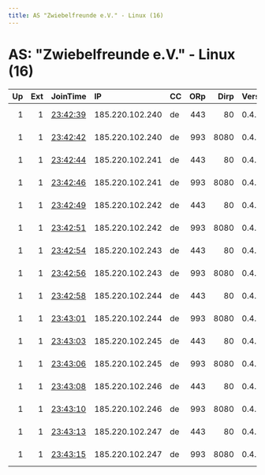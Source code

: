 ```yaml
---
title: AS "Zwiebelfreunde e.V." - Linux (16)
---
```


# AS: "Zwiebelfreunde e.V." - Linux (16)

|   Up |   Ext | JoinTime                                                                                            | IP              | CC   |   ORp |   Dirp | Version   | Contact                      | Nickname            |   eFamMembers |
|-----:|------:|:----------------------------------------------------------------------------------------------------|:----------------|:-----|------:|-------:|:----------|:-----------------------------|:--------------------|--------------:|
|    1 |     1 | [23:42:39](https://metrics.torproject.org/rs.html#details/52CD98902F6376E84DF2415B906F1426D585564D) | 185.220.102.240 | de   |   443 |     80 | 0.4.3.6   | Digitalcourage Tor Team &lt; | Digitalcourage4ipaa |            19 |
|    1 |     1 | [23:42:42](https://metrics.torproject.org/rs.html#details/C688B3EF9AB0354EB2794174519BB9ED9E6467E7) | 185.220.102.240 | de   |   993 |   8080 | 0.4.3.6   | Digitalcourage Tor Team &lt; | Digitalcourage4ipab |            19 |
|    1 |     1 | [23:42:44](https://metrics.torproject.org/rs.html#details/58BC2CFFA7894FC8F4CC5D8A77E38FDCFDB1DC0E) | 185.220.102.241 | de   |   443 |     80 | 0.4.3.6   | Digitalcourage Tor Team &lt; | Digitalcourage4ipba |            19 |
|    1 |     1 | [23:42:46](https://metrics.torproject.org/rs.html#details/C8B715F96168D414E580A98563C1F86372D3FE26) | 185.220.102.241 | de   |   993 |   8080 | 0.4.3.6   | Digitalcourage Tor Team &lt; | Digitalcourage4ipbb |            19 |
|    1 |     1 | [23:42:49](https://metrics.torproject.org/rs.html#details/0A2366980A2842D770EF8E136A7DA14876360447) | 185.220.102.242 | de   |   443 |     80 | 0.4.3.6   | Digitalcourage Tor Team &lt; | Digitalcourage4ipca |            19 |
|    1 |     1 | [23:42:51](https://metrics.torproject.org/rs.html#details/85C29D07636BEBACFCA0DF5AB31B333882745065) | 185.220.102.242 | de   |   993 |   8080 | 0.4.3.6   | Digitalcourage Tor Team &lt; | Digitalcourage4ipcb |            19 |
|    1 |     1 | [23:42:54](https://metrics.torproject.org/rs.html#details/AA4AF27D6A573B0EEB234AEF89750CA6E6141C0E) | 185.220.102.243 | de   |   443 |     80 | 0.4.3.6   | Digitalcourage Tor Team &lt; | Digitalcourage4ipda |            19 |
|    1 |     1 | [23:42:56](https://metrics.torproject.org/rs.html#details/1E9B32A00C594B032597D8B6A1DF79B734531530) | 185.220.102.243 | de   |   993 |   8080 | 0.4.3.6   | Digitalcourage Tor Team &lt; | Digitalcourage4ipdb |            19 |
|    1 |     1 | [23:42:58](https://metrics.torproject.org/rs.html#details/1C7700A94DBBFECFA234C1ADD0D23FB87D1D7599) | 185.220.102.244 | de   |   443 |     80 | 0.4.3.6   | Digitalcourage Tor Team &lt; | Digitalcourage4ipea |            19 |
|    1 |     1 | [23:43:01](https://metrics.torproject.org/rs.html#details/027E75C92F1231AE5F7BD4E1536696FE3040C460) | 185.220.102.244 | de   |   993 |   8080 | 0.4.3.6   | Digitalcourage Tor Team &lt; | Digitalcourage4ipeb |            19 |
|    1 |     1 | [23:43:03](https://metrics.torproject.org/rs.html#details/82ACC2C54FA8E53FB1A9C990CD0CD00077329DFD) | 185.220.102.245 | de   |   443 |     80 | 0.4.3.6   | Digitalcourage Tor Team &lt; | Digitalcourage4ipfa |            19 |
|    1 |     1 | [23:43:06](https://metrics.torproject.org/rs.html#details/E75166CEDB8397B86DE512B9B79B8CA7225ECB52) | 185.220.102.245 | de   |   993 |   8080 | 0.4.3.6   | Digitalcourage Tor Team &lt; | Digitalcourage4ipfb |            19 |
|    1 |     1 | [23:43:08](https://metrics.torproject.org/rs.html#details/9A783CAA9DABA178D9864471E9287045CBFDC726) | 185.220.102.246 | de   |   443 |     80 | 0.4.3.6   | Digitalcourage Tor Team &lt; | Digitalcourage4ipga |            19 |
|    1 |     1 | [23:43:10](https://metrics.torproject.org/rs.html#details/13FB26F9361F803AD190FE88B35E241DC084B026) | 185.220.102.246 | de   |   993 |   8080 | 0.4.3.6   | Digitalcourage Tor Team &lt; | Digitalcourage4ipgb |            19 |
|    1 |     1 | [23:43:13](https://metrics.torproject.org/rs.html#details/EBC5539131FEEA004C41986C0BD03B5C85BBEBD5) | 185.220.102.247 | de   |   443 |     80 | 0.4.3.6   | Digitalcourage Tor Team &lt; | Digitalcourage4ipha |            19 |
|    1 |     1 | [23:43:15](https://metrics.torproject.org/rs.html#details/4381E471E9358AE4D815021302C7F2E16502BEE1) | 185.220.102.247 | de   |   993 |   8080 | 0.4.3.6   | Digitalcourage Tor Team &lt; | Digitalcourage4iphb |            19 |
